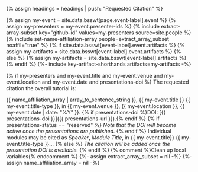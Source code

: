 {% assign headings = headings | push: "Requested Citation" %}

{% assign my-event = site.data.bsswt[page.event-label].event %}
{% assign my-presenters = my-event.presenter-ids %}
{% include extract-array-subset key="github-id" values=my-presenters source=site.people %}
{% include set-name-affiliation-array people=extract_array_subset noaffil="true" %}
{% if site.data.bsswt[event-label].event.artifacts %}
  {% assign my-artifacts = site.data.bsswt[event-label].event.artifacts %}
{% else %}
  {% assign my-artifacts = site.data.bsswt[event-label].artifacts %}
{% endif %}
{%- include key-artifact-shorthands artifacts=my-artifacts -%}

{% if my-presenters and my-event.title and my-event.venue and my-event.location and my-event.date and presentations-doi %}
The requested citation the overall tutorial is: 

{{ name_affiliation_array | array_to_sentence_string }}, {{ my-event.title }} {{ my-event.title-type }}, in {{ my-event.venue }}, {{ my-event.location }}, {{ my-event.date | date: "%Y" }}. {% if presentations-doi %}DOI: [{{ presentations-doi }}]({{ presentations-url }}).{% endif %}
{% if presentations-status == "reserved" %}
*Note that the DOI will become active once the presentations are published.*
{% endif %}
Individual modules may be cited as *Speaker*, *Module Title*, in {{ my-event.title}} {{ my-event.title-type }}…
{% else %}
*The citation will be added once the presentation DOI is available.*
{% endif %}
{% comment %}Clean up local variables{% endcomment %}
{%- assign extract_array_subset = nil -%}
{%- assign name_affiliation_array = nil -%}
